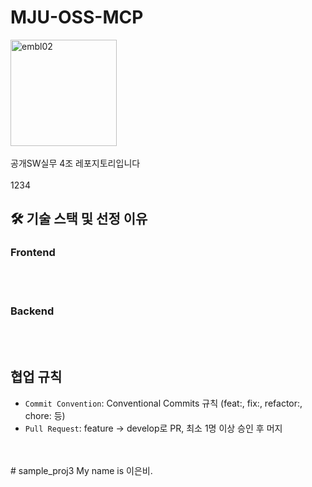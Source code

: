 # MJU-OSS-MCP
<img width="170" height="170" alt="embl02" src="https://github.com/user-attachments/assets/44f2ec4a-fd14-4e61-b850-1e985aa679ae" />

<br>
<br>
공개SW실무
4조 레포지토리입니다
<br>
<br>
1234

## 🛠 기술 스택 및 선정 이유
### Frontend
<br>
<br>

### Backend
<br>
<br>

## 협업 규칙
- `Commit Convention`: Conventional Commits 규칙 (feat:, fix:, refactor:, chore: 등)
- `Pull Request`: feature → develop로 PR, 최소 1명 이상 승인 후 머지

<br>
<br>
# sample_proj3
My name is 이은비.
